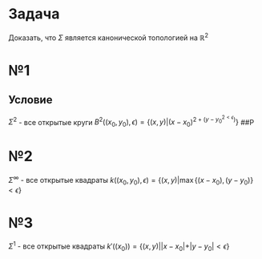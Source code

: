 # Задача
Доказать, что $\Sigma$ является канонической топологией на $\mathbb{R}^{2}$
# №1
## Условие
$\Sigma^{2}$ - все открытые круги
$B^{2} ((x_{0}, y_{0}), \epsilon) = \left\{ (x, y) | (x - x_{0})^{2 + (y - y_{0}^{2 < \epsilon})} \right\}$
##Р

# №2
$\Sigma^{\infty}$ - все открытые квадраты $k((x_{0}, y_{0}), \epsilon) = \left\{ (x, y) | \max \left\{ (x - x_{0}), (y - y_{0}) \right\} < \epsilon \right\}$

# №3
$\Sigma^{1}$ - все открытые квадраты
$k'((x_{0})) = \left\{ (x, y) | |x - x_{0}| + |y - y_{0}| < \epsilon \right\}$